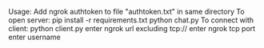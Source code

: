 Usage:
  Add ngrok authtoken to file "authtoken.txt" in same directory
  To open server:
    pip install -r requirements.txt
    python chat.py
  To connect with client:
    python client.py
    enter ngrok url excluding tcp://
    enter ngrok tcp port
    enter username
